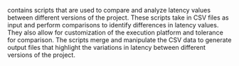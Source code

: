 contains scripts that are used to compare and analyze latency values between different versions of the project. These scripts take in CSV files as input and perform comparisons to identify differences in latency values. They also allow for customization of the execution platform and tolerance for comparison. The scripts merge and manipulate the CSV data to generate output files that highlight the variations in latency between different versions of the project.